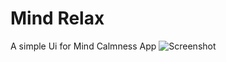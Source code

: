 # Mind Relax
A simple Ui for Mind Calmness App
![Screenshot](./images/Screenshot_20210226-122140.jpg)
